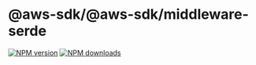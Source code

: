 # @aws-sdk/@aws-sdk/middleware-serde

[![NPM version](https://img.shields.io/npm/v/@aws-sdk/@aws-sdk/middleware-serde/beta.svg)](https://www.npmjs.com/package/@aws-sdk/@aws-sdk/middleware-serde)
[![NPM downloads](https://img.shields.io/npm/dm/@aws-sdk/@aws-sdk/middleware-serde.svg)](https://www.npmjs.com/package/@aws-sdk/@aws-sdk/middleware-serde)
